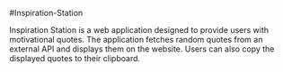 #Inspiration-Station

Inspiration Station is a web application designed to provide users with motivational quotes. The application fetches random quotes from an external API and displays them on the website. Users can also copy the displayed quotes to their clipboard.
